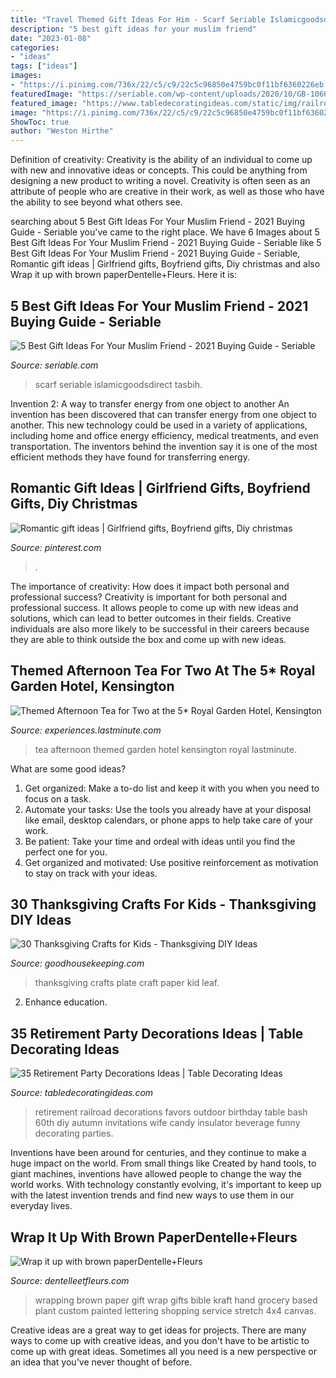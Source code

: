 ```yaml
---
title: "Travel Themed Gift Ideas For Him - Scarf Seriable Islamicgoodsdirect Tasbih"
description: "5 best gift ideas for your muslim friend"
date: "2023-01-08"
categories:
- "ideas"
tags: ["ideas"]
images:
- "https://i.pinimg.com/736x/22/c5/c9/22c5c96850e4759bc0f11bf6360226eb.jpg"
featuredImage: "https://seriable.com/wp-content/uploads/2020/10/GB-1066_4743_1600x-scaled.jpeg"
featured_image: "https://www.tabledecoratingideas.com/static/img/railroad-retirement-party-favors-in-blue-730.jpg"
image: "https://i.pinimg.com/736x/22/c5/c9/22c5c96850e4759bc0f11bf6360226eb.jpg"
ShowToc: true
author: "Weston Hirthe"
---
```



Definition of creativity:
Creativity is the ability of an individual to come up with new and innovative ideas or concepts. This could be anything from designing a new product to writing a novel. Creativity is often seen as an attribute of people who are creative in their work, as well as those who have the ability to see beyond what others see.

	

		
searching about 5 Best Gift Ideas For Your Muslim Friend - 2021 Buying Guide - Seriable you've came to the right place. We have 6 Images about 5 Best Gift Ideas For Your Muslim Friend - 2021 Buying Guide - Seriable like 5 Best Gift Ideas For Your Muslim Friend - 2021 Buying Guide - Seriable, Romantic gift ideas | Girlfriend gifts, Boyfriend gifts, Diy christmas and also Wrap it up with brown paperDentelle+Fleurs. Here it is:
		
    
## 5 Best Gift Ideas For Your Muslim Friend - 2021 Buying Guide - Seriable

<img loading=lazy src="https://seriable.com/wp-content/uploads/2020/10/GB-1066_4743_1600x-scaled.jpeg" onerror="this.onerror=null;this.src='https://tse4.mm.bing.net/th?id=OIP.8XF1Xm_QozR1gjuiQRPVgwHaHa&amp;pid=15.1';" alt="5 Best Gift Ideas For Your Muslim Friend - 2021 Buying Guide - Seriable">

_Source: seriable.com_

>scarf seriable islamicgoodsdirect tasbih. 

	

Invention 2: A way to transfer energy from one object to another
An invention has been discovered that can transfer energy from one object to another. This new technology could be used in a variety of applications, including home and office energy efficiency, medical treatments, and even transportation. The inventors behind the invention say it is one of the most efficient methods they have found for transferring energy.

    
## Romantic Gift Ideas | Girlfriend Gifts, Boyfriend Gifts, Diy Christmas

<img loading=lazy src="https://i.pinimg.com/736x/22/c5/c9/22c5c96850e4759bc0f11bf6360226eb.jpg" onerror="this.onerror=null;this.src='https://tse3.mm.bing.net/th?id=OIP.V5UghlxxCt7qDnG6vYIttwHaJ4&amp;pid=15.1';" alt="Romantic gift ideas | Girlfriend gifts, Boyfriend gifts, Diy christmas">

_Source: pinterest.com_

>. 

	

The importance of creativity: How does it impact both personal and professional success?
Creativity is important for both personal and professional success. It allows people to come up with new ideas and solutions, which can lead to better outcomes in their fields. Creative individuals are also more likely to be successful in their careers because they are able to think outside the box and come up with new ideas.

    
## Themed Afternoon Tea For Two At The 5* Royal Garden Hotel, Kensington

<img loading=lazy src="https://experiences.lastminute.com/content/img/product/large/themed-afternoon-tea-for-12091331.JPG" onerror="this.onerror=null;this.src='https://tse1.mm.bing.net/th?id=OIP.adhNptH5CllqPbbPcEmHKwHaE8&amp;pid=15.1';" alt="Themed Afternoon Tea for Two at the 5* Royal Garden Hotel, Kensington">

_Source: experiences.lastminute.com_

>tea afternoon themed garden hotel kensington royal lastminute. 

	

What are some good ideas?
1. Get organized: Make a to-do list and keep it with you when you need to focus on a task.
2. Automate your tasks: Use the tools you already have at your disposal like email, desktop calendars, or phone apps to help take care of your work.
3. Be patient: Take your time and ordeal with ideas until you find the perfect one for you.
4. Get organized and motivated: Use positive reinforcement as motivation to stay on track with your ideas.

    
## 30 Thanksgiving Crafts For Kids - Thanksgiving DIY Ideas

<img loading=lazy src="http://ghk.h-cdn.co/assets/16/36/paper-plate-leaf-4.jpg" onerror="this.onerror=null;this.src='https://tse2.mm.bing.net/th?id=OIP.fXQa5eDL3fXZZfbUCMYwWQHaLH&amp;pid=15.1';" alt="30 Thanksgiving Crafts for Kids - Thanksgiving DIY Ideas">

_Source: goodhousekeeping.com_

>thanksgiving crafts plate craft paper kid leaf. 

	

2) Enhance education.

    
## 35 Retirement Party Decorations Ideas | Table Decorating Ideas

<img loading=lazy src="https://www.tabledecoratingideas.com/static/img/railroad-retirement-party-favors-in-blue-730.jpg" onerror="this.onerror=null;this.src='https://tse3.mm.bing.net/th?id=OIP.sboCP25MONL2Hk1deW1SpwHaLH&amp;pid=15.1';" alt="35 Retirement Party Decorations Ideas | Table Decorating Ideas">

_Source: tabledecoratingideas.com_

>retirement railroad decorations favors outdoor birthday table bash 60th diy autumn invitations wife candy insulator beverage funny decorating parties. 

	

Inventions have been around for centuries, and they continue to make a huge impact on the world. From small things like Created by hand tools, to giant machines, inventions have allowed people to change the way the world works. With technology constantly evolving, it's important to keep up with the latest invention trends and find new ways to use them in our everyday lives.

    
## Wrap It Up With Brown PaperDentelle+Fleurs

<img loading=lazy src="http://dentelleetfleurs.com/wp-content/uploads/2014/11/brown-wrapping-paper-gifts.jpg" onerror="this.onerror=null;this.src='https://tse4.mm.bing.net/th?id=OIP.t-CUFeJjB1HnpP83QRspqAHaHI&amp;pid=15.1';" alt="Wrap it up with brown paperDentelle+Fleurs">

_Source: dentelleetfleurs.com_

>wrapping brown paper gift wrap gifts bible kraft hand grocery based plant custom painted lettering shopping service stretch 4x4 canvas. 

	

Creative ideas are a great way to get ideas for projects. There are many ways to come up with creative ideas, and you don't have to be artistic to come up with great ideas. Sometimes all you need is a new perspective or an idea that you've never thought of before.

